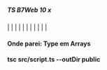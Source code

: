 ##### TS B7Web 10 x

|   |   |   |   |   |   |   |   |   |   |

#### Onde parei: Type em Arrays

#### tsc src/script.ts --outDir public